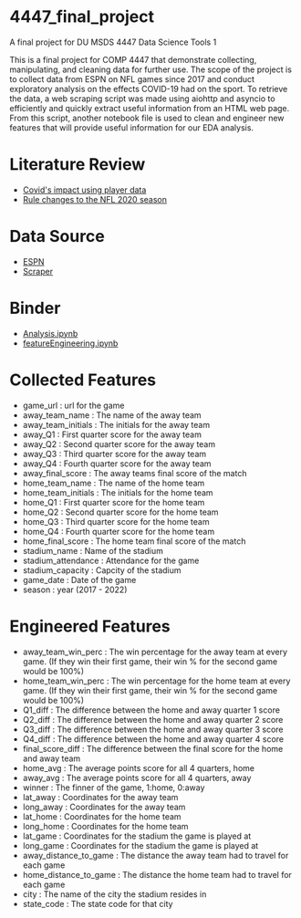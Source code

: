 # 4447_final_project
A final project for DU MSDS 4447 Data Science Tools 1

This is a final project for COMP 4447 that demonstrate collecting, manipulating, and cleaning data for further use. The scope of the project is to collect data from ESPN on NFL games since 2017 and conduct exploratory analysis on the effects COVID-19 had on the sport. To retrieve the data, a web scraping script was made using aiohttp and asyncio to efficiently and quickly extract useful information from an HTML web page. From this script, another notebook file is used to clean and engineer new features that will provide useful information for our EDA analysis.


# Literature Review
- [Covid's impact using player data](https://coronavirus.jhu.edu/pandemic-data-initiative/data-outlook/moving-goalposts-how-data-show-covid-19-impacted-the-nfl)
- [Rule changes to the NFL 2020 season](https://www.sportingnews.com/us/nfl/news/nfl-covid-rules-coronavirus-football-2020/rovse8r08zbu1quh7y3joydah)


# Data Source
- [ESPN](https://espn.com/nfl)
- [Scraper](ScrapeESPN.py)


# Binder
- [Analysis.ipynb](https://mybinder.org/v2/gh/Peersgit/4447_final_project/main?labpath=Analysis.ipynb)
- [featureEngineering.ipynb](https://mybinder.org/v2/gh/Peersgit/4447_final_project/main?labpath=featureEngineering.ipynb)


# Collected Features
- game_url : url for the game
- away_team_name : The name of the away team
- away_team_initials : The initials for the away team
- away_Q1 : First quarter score for the away team
- away_Q2 : Second quarter score for the away team
- away_Q3 : Third quarter score for the away team
- away_Q4 : Fourth quarter score for the away team
- away_final_score : The away teams final score of the match
- home_team_name : The name of the home team
- home_team_initials : The initials for the home team
- home_Q1 : First quarter score for the home team
- home_Q2 : Second quarter score for the home team
- home_Q3 : Third quarter score for the home team
- home_Q4 : Fourth quarter score for the home team
- home_final_score : The home team final score of the match
- stadium_name : Name of the stadium
- stadium_attendance : Attendance for the game
- stadium_capacity : Capcity of the stadium
- game_date : Date of the game
- season : year (2017 - 2022)

# Engineered Features
- away_team_win_perc : The win percentage for the away team at every game. (If they win their first game, their win % for the second game would be 100%)
- home_team_win_perc : The win percentage for the home team at every game. (If they win their first game, their win % for the second game would be 100%)
- Q1_diff : The difference between the home and away quarter 1 score
- Q2_diff : The difference between the home and away quarter 2 score
- Q3_diff : The difference between the home and away quarter 3 score
- Q4_diff : The difference between the home and away quarter 4 score
- final_score_diff : The difference between the final score for the home and away team
- home_avg : The average points score for all 4 quarters, home
- away_avg : The average points score for all 4 quarters, away
- winner : The finner of the game, 1:home, 0:away
- lat_away : Coordinates for the away team
- long_away : Coordinates for the away team
- lat_home : Coordinates for the home team
- long_home : Coordinates for the home team
- lat_game : Coordinates for the stadium the game is played at
- long_game : Coordinates for the stadium the game is played at
- away_distance_to_game : The distance the away team had to travel for each game
- home_distance_to_game : The distance the home team had to travel for each game
- city : The name of the city the stadium resides in
- state_code : The state code for that city
